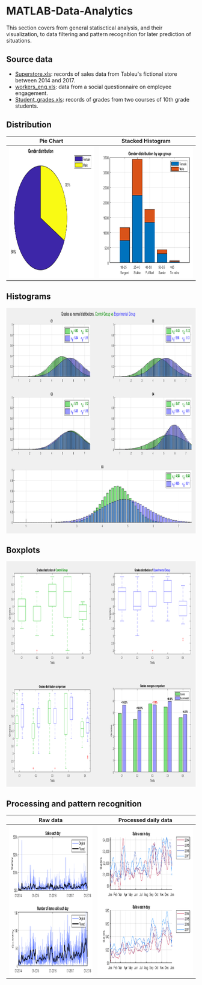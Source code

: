 # MATLAB-Data-Analytics

This section covers from general statisctical analysis, and their visualization, to data filtering and pattern recognition for later prediction of situations. 

Source data
---
- [Superstore.xls](https://community.tableau.com/s/question/0D54T00000CWeX8SAL/sample-superstore-sales-excelxls): records of sales data from Tableu's fictional store between 2014 and 2017. 
- [workers_eng.xls](https://github.com/MystoganX/MATLAB-Data-Analytics/blob/main/Workers_eng.xlsx): data from a social questionnaire on employee engagement.
- [Student_grades.xls](https://github.com/MystoganX/MATLAB-Data-Analytics/blob/main/Student_grades.xlsx): records of grades from two courses of 10th grade students.


Distribution
---
Pie Chart |  Stacked Histogram
:-------------------------:|:-------------------------:
<img src="https://github.com/MystoganX/MATLAB-Data-Analytics/blob/main/Figures/PieChart_Gender.png" width="800" height="350" />  |  <img src="https://github.com/MystoganX/MATLAB-Data-Analytics/blob/main/Figures/Histogram_Age_Gender.png" width="800" height="350" />


Histograms
---
<img src="https://github.com/MystoganX/MATLAB-Data-Analytics/blob/main/Figures/NormalDistributions.png" width="950" height="600" />  

Boxplots
---
<img src="https://github.com/MystoganX/MATLAB-Data-Analytics/blob/main/Figures/Grades_Comparison.png" width="950" height="600" />  
 
Processing and pattern recognition
---

Raw data |  Processed daily data
:-------------------------:|:-------------------------:
<img src="https://github.com/MystoganX/MATLAB-Data-Analytics/blob/main/Figures/FilteredSales_small.png" width="800" height="400" />  |  <img src="https://github.com/MystoganX/MATLAB-Data-Analytics/blob/main/Figures/DailySalesComparison_small.png" width="800" height="400" />


